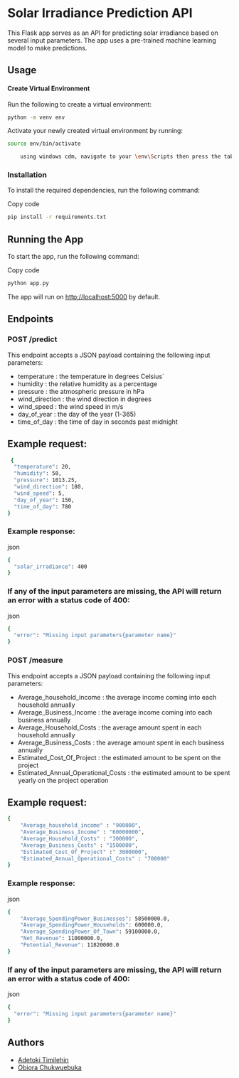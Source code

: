
# Solar Irradiance Prediction API
This Flask app serves as an API for predicting solar irradiance based on several input parameters. The app uses a pre-trained machine learning model to make predictions.

## Usage
#### Create Virtual Environment

Run the following to create a virtual environment:

```bash
python -m venv env
```

Activate your newly created virtual environment by running:

```bash
source env/bin/activate 
```
```bash
    using windows cdm, navigate to your \env\Scripts then press the tab key to see 'activate' then press enter.
```

### Installation
To install the required dependencies, run the following command:

Copy code
```bash
pip install -r requirements.txt
```
## Running the App
To start the app, run the following command:

Copy code
```bash
python app.py
```
The app will run on [http://localhost:5000](http://localhost:5000) by default.

## Endpoints
### POST /predict
This endpoint accepts a JSON payload containing the following input parameters:

- temperature : the temperature in degrees Celsius`
- humidity : the relative humidity as a percentage
- pressure : the atmospheric pressure in hPa
- wind_direction : the wind direction in degrees
- wind_speed : the wind speed in m/s
- day_of_year : the day of the year (1-365)
- time_of_day : the time of day in seconds past midnight

## Example request:

```bash
 {
  "temperature": 20,
  "humidity": 50,
  "pressure": 1013.25,
  "wind_direction": 180,
  "wind_speed": 5,
  "day_of_year": 150,
  "time_of_day": 780
} 
```
### Example response:

json
```bash
{
  "solar_irradiance": 400
}
```
### If any of the input parameters are missing, the API will return an error with a status code of 400:

json
```bash
{
  "error": "Missing input parameters{parameter name}"
}
```

### POST /measure
This endpoint accepts a JSON payload containing the following input parameters:

- Average_household_income : the average income coming into each household annually
- Average_Business_Income : the average income coming into each business annually
- Average_Household_Costs : the average amount spent in each household annually
- Average_Business_Costs : the average amount spent in each business annually
- Estimated_Cost_Of_Project : the estimated amount to be spent on the project
- Estimated_Annual_Operational_Costs : the estimated amount to be spent yearly on the project operation

## Example request:

```bash
{
    "Average_household_income" : "900000", 
    "Average_Business_Income" : "60000000", 
    "Average_Household_Costs" : "300000", 
    "Average_Business_Costs" : "1500000", 
    "Estimated_Cost_Of_Project" :" 3000000", 
    "Estimated_Annual_Operational_Costs" : "700000"
} 
```
### Example response:

json
```bash
{
    "Average_SpendingPower_Businesses": 58500000.0,
    "Average_SpendingPower_Households": 600000.0,
    "Average_SpendingPower_Of_Town": 59100000.0,
    "Net_Revenue": 11000000.0,
    "Potential_Revenue": 11820000.0
}

```
### If any of the input parameters are missing, the API will return an error with a status code of 400:

json
```bash
{
  "error": "Missing input parameters{parameter name}"
}
```


## Authors
- [Adetoki Timilehin](https://github.com/Adetoki-timilehin)
- [Obiora Chukwuebuka](https://github.com/oEbuka)
